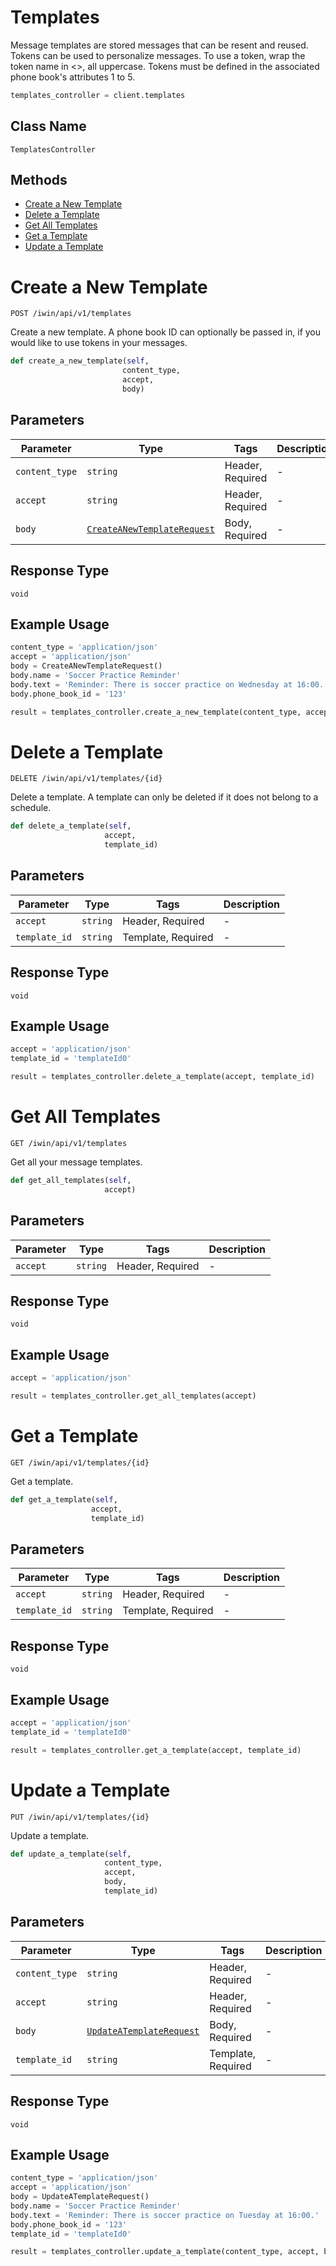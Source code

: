 # Templates

Message templates are stored messages that can be resent and reused. Tokens can be used to personalize messages. To use a token,
wrap the token name in <>, all uppercase. Tokens must be defined in the associated phone book's attributes 1 to 5.

```python
templates_controller = client.templates
```

## Class Name

`TemplatesController`

## Methods

* [Create a New Template](/doc/controllers/templates.md#create-a-new-template)
* [Delete a Template](/doc/controllers/templates.md#delete-a-template)
* [Get All Templates](/doc/controllers/templates.md#get-all-templates)
* [Get a Template](/doc/controllers/templates.md#get-a-template)
* [Update a Template](/doc/controllers/templates.md#update-a-template)


# Create a New Template

`POST /iwin/api/v1/templates`

Create a new template. A phone book ID can optionally be passed in, if you would like to use tokens in your messages.

```python
def create_a_new_template(self,
                         content_type,
                         accept,
                         body)
```

## Parameters

| Parameter | Type | Tags | Description |
|  --- | --- | --- | --- |
| `content_type` | `string` | Header, Required | - |
| `accept` | `string` | Header, Required | - |
| `body` | [`CreateANewTemplateRequest`](/doc/models/create-a-new-template-request.md) | Body, Required | - |

## Response Type

`void`

## Example Usage

```python
content_type = 'application/json'
accept = 'application/json'
body = CreateANewTemplateRequest()
body.name = 'Soccer Practice Reminder'
body.text = 'Reminder: There is soccer practice on Wednesday at 16:00.'
body.phone_book_id = '123'

result = templates_controller.create_a_new_template(content_type, accept, body)
```


# Delete a Template

`DELETE /iwin/api/v1/templates/{id}`

Delete a template. A template can only be deleted if it does not belong to a schedule.

```python
def delete_a_template(self,
                     accept,
                     template_id)
```

## Parameters

| Parameter | Type | Tags | Description |
|  --- | --- | --- | --- |
| `accept` | `string` | Header, Required | - |
| `template_id` | `string` | Template, Required | - |

## Response Type

`void`

## Example Usage

```python
accept = 'application/json'
template_id = 'templateId0'

result = templates_controller.delete_a_template(accept, template_id)
```


# Get All Templates

`GET /iwin/api/v1/templates`

Get all your message templates.

```python
def get_all_templates(self,
                     accept)
```

## Parameters

| Parameter | Type | Tags | Description |
|  --- | --- | --- | --- |
| `accept` | `string` | Header, Required | - |

## Response Type

`void`

## Example Usage

```python
accept = 'application/json'

result = templates_controller.get_all_templates(accept)
```


# Get a Template

`GET /iwin/api/v1/templates/{id}`

Get a template.

```python
def get_a_template(self,
                  accept,
                  template_id)
```

## Parameters

| Parameter | Type | Tags | Description |
|  --- | --- | --- | --- |
| `accept` | `string` | Header, Required | - |
| `template_id` | `string` | Template, Required | - |

## Response Type

`void`

## Example Usage

```python
accept = 'application/json'
template_id = 'templateId0'

result = templates_controller.get_a_template(accept, template_id)
```


# Update a Template

`PUT /iwin/api/v1/templates/{id}`

Update a template.

```python
def update_a_template(self,
                     content_type,
                     accept,
                     body,
                     template_id)
```

## Parameters

| Parameter | Type | Tags | Description |
|  --- | --- | --- | --- |
| `content_type` | `string` | Header, Required | - |
| `accept` | `string` | Header, Required | - |
| `body` | [`UpdateATemplateRequest`](/doc/models/update-a-template-request.md) | Body, Required | - |
| `template_id` | `string` | Template, Required | - |

## Response Type

`void`

## Example Usage

```python
content_type = 'application/json'
accept = 'application/json'
body = UpdateATemplateRequest()
body.name = 'Soccer Practice Reminder'
body.text = 'Reminder: There is soccer practice on Tuesday at 16:00.'
body.phone_book_id = '123'
template_id = 'templateId0'

result = templates_controller.update_a_template(content_type, accept, body, template_id)
```

